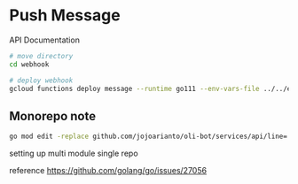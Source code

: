 # Push Message

API Documentation

```bash
# move directory
cd webhook

# deploy webhook
gcloud functions deploy message --runtime go111 --env-vars-file ../../env.yaml --entry-point SendPaymentNotif --region asia-northeast1 --trigger-http
```

## Monorepo note
```bash
go mod edit -replace github.com/jojoarianto/oli-bot/services/api/line=./line
```
setting up multi module single repo


reference https://github.com/golang/go/issues/27056
